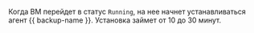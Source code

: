 Когда ВМ перейдет в статус `Running`, на нее начнет устанавливаться агент {{ backup-name }}. Установка займет от 10 до 30 минут.